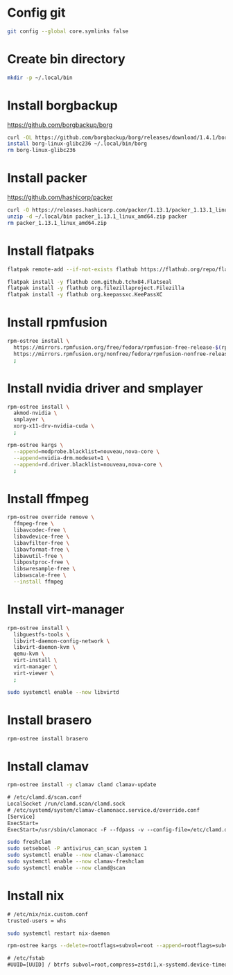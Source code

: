 # Config git
```sh
git config --global core.symlinks false
```
# Create bin directory
```sh
mkdir -p ~/.local/bin
```
# Install borgbackup
https://github.com/borgbackup/borg
```sh
curl -OL https://github.com/borgbackup/borg/releases/download/1.4.1/borg-linux-glibc236
install borg-linux-glibc236 ~/.local/bin/borg
rm borg-linux-glibc236
```
# Install packer
https://github.com/hashicorp/packer
```sh
curl -O https://releases.hashicorp.com/packer/1.13.1/packer_1.13.1_linux_amd64.zip
unzip -d ~/.local/bin packer_1.13.1_linux_amd64.zip packer
rm packer_1.13.1_linux_amd64.zip
```
# Install flatpaks
```sh
flatpak remote-add --if-not-exists flathub https://flathub.org/repo/flathub.flatpakrepo
```
```sh
flatpak install -y flathub com.github.tchx84.Flatseal
flatpak install -y flathub org.filezillaproject.Filezilla
flatpak install -y flathub org.keepassxc.KeePassXC
```
# Install rpmfusion
```sh
rpm-ostree install \
  https://mirrors.rpmfusion.org/free/fedora/rpmfusion-free-release-$(rpm -E %fedora).noarch.rpm \
  https://mirrors.rpmfusion.org/nonfree/fedora/rpmfusion-nonfree-release-$(rpm -E %fedora).noarch.rpm \
  ;
```
# Install nvidia driver and smplayer
```sh
rpm-ostree install \
  akmod-nvidia \
  smplayer \
  xorg-x11-drv-nvidia-cuda \
  ;
```
```sh
rpm-ostree kargs \
  --append=modprobe.blacklist=nouveau,nova-core \
  --append=nvidia-drm.modeset=1 \
  --append=rd.driver.blacklist=nouveau,nova-core \
  ;
```
# Install ffmpeg
```sh
rpm-ostree override remove \
  ffmpeg-free \
  libavcodec-free \
  libavdevice-free \
  libavfilter-free \
  libavformat-free \
  libavutil-free \
  libpostproc-free \
  libswresample-free \
  libswscale-free \
  --install ffmpeg
```
# Install virt-manager
```sh
rpm-ostree install \
  libguestfs-tools \
  libvirt-daemon-config-network \
  libvirt-daemon-kvm \
  qemu-kvm \
  virt-install \
  virt-manager \
  virt-viewer \
  ;
```
```sh
sudo systemctl enable --now libvirtd
```
# Install brasero
```sh
rpm-ostree install brasero
```
# Install clamav
```sh
rpm-ostree install -y clamav clamd clamav-update
```
```txt
# /etc/clamd.d/scan.conf
LocalSocket /run/clamd.scan/clamd.sock
# /etc/systemd/system/clamav-clamonacc.service.d/override.conf
[Service]
ExecStart=
ExecStart=/usr/sbin/clamonacc -F --fdpass -v --config-file=/etc/clamd.d/scan.conf
```
```sh
sudo freshclam
sudo setsebool -P antivirus_can_scan_system 1
sudo systemctl enable --now clamav-clamonacc
sudo systemctl enable --now clamav-freshclam
sudo systemctl enable --now clamd@scan
```
# Install nix
```txt
# /etc/nix/nix.custom.conf
trusted-users = whs
```
```sh
sudo systemctl restart nix-daemon
```
```sh
rpm-ostree kargs --delete=rootflags=subvol=root --append=rootflags=subvol=root,compress=zstd:1
```
```txt
# /etc/fstab
#UUID=[UUID] / btrfs subvol=root,compress=zstd:1,x-systemd.device-timeout=0,ro 0 0
```

